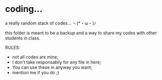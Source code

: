 # coding...
a really random stack of codes... ヽ(*・ω・)ﾉ

this folder is meant to be a backup and a way to share my codes
with other students in class.

RULES:
- not all codes are mine;
- I don't take responsabily for any file in here;
- You can use these in anyway you want;
- mention me if you do ;)
